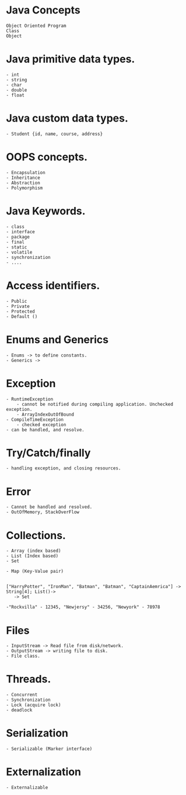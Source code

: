 # Java Concepts
    Object Oriented Program
    Class
    Object 
    
# Java primitive data types.
    - int
    - string 
    - char
    - double
    - float
    
# Java custom data types.
    - Student {id, name, course, address}
    
# OOPS concepts.
    - Encapsulation
    - Inheritance
    - Abstraction
    - Polymorphism
    
# Java Keywords.
    - class
    - interface
    - package
    - final
    - static
    - volatile
    - synchronization
    - ....
    
# Access identifiers.
    - Public
    - Private
    - Protected
    - Default ()
    
# Enums and Generics
    - Enums -> to define constants.
    - Generics -> 

# Exception
    - RuntimeException
        - cannot be notified during compiling application. Unchecked exception.
        - ArrayIndexOutOfBound
    - CompileTimeException
        - checked exception
    - can be handled, and resolve.  
    
# Try/Catch/finally
    - handling exception, and closing resources.
# Error
    - Cannot be handled and resolved.
    - OutOfMemory, StackOverFlow
# Collections.
    - Array (index based)
    - List (Index based)
    - Set 
    
    - Map (Key-Value pair)
    
    
    ["HarryPotter", "IronMan", "Batman", "Batman", "CaptainAemrica"] -> String[4]; List()-> 
       -> Set 
       
    -"Rockvilla" - 12345, "Newjersy" - 34256, "Newyork" - 78978
# Files
    - InputStream -> Read file from disk/network.
    - OutputStream -> writing file to disk.
    - File class.
# Threads.
    - Concurrent
    - Synchronization
    - Lock (acquire lock)
    - deadlock 
    
# Serialization
    - Serializable (Marker interface)
# Externalization
    - Externalizable

    